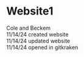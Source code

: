 # Website1
Cole and Beckem<br>
11/14/24 created website<br>
11/14/24 updated website<br>
11/14/24 opened in gitkraken<br>